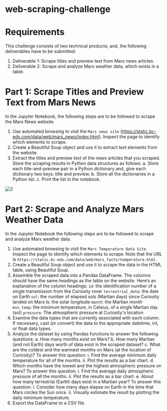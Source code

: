 # web-scraping-challenge

# Requirements
This challenge consists of two technical products; and, the following deliverables have to be submitted:
1. Deliverable 1: Scrape titles and preview text from Mars news articles.
2. Deliverable 2: Scrape and analyze Mars weather data, which exists in a table.

# Part 1: Scrape Titles and Preview Text from Mars News
In the Jupyter Notebook, the following steps are to be followed to scrape the Mars News website.

1. Use automated browsing to visit the `Mars news site` (https://static.bc-edx.com/data/web/mars_news/index.html). Inspect the page to identify which elements to scrape.
2. Create a Beautiful Soup object and use it to extract text elements from the website.
3. Extract the titles and preview text of the news articles that you scraped. Store the scraping results in Python data structures as follows:
  a. Store each title-and-preview pair in a Python dictionary and, give each dictionary two keys: title and preview. 
  b. Store all the dictionaries in a Python list.
  c. Print the list in the notebook.

![2](https://github.com/Pooja14n/web-scraping-challenge/assets/144713762/4501c686-fd24-420c-a97b-7eb8b5d667bc)

# Part 2: Scrape and Analyze Mars Weather Data
In the Jupyter Notebook the following steps are to be followed to scrape and analyze Mars weather data.

1. Use automated browsing to visit the `Mars Temperature Data Site`. Inspect the page to identify which elements to scrape. Note that the URL is `https://static.bc-edx.com/data/web/mars_facts/temperature.html`.
2. Create a Beautiful Soup object and use it to scrape the data in the HTML table, using Beautiful Soup.
3. Assemble the scraped data into a Pandas DataFrame. The columns should have the same headings as the table on the website. Here’s an explanation of the column headings:
`id`: the identification number of a single transmission from the Curiosity rover
`terrestrial_date`: the date on Earth
`sol`: the number of elapsed sols (Martian days) since Curiosity landed on Mars
ls: the solar longitude
`month`: the Martian month
`min_temp`: the minimum temperature, in Celsius, of a single Martian day (sol)
`pressure`: The atmospheric pressure at Curiosity's location
4. Examine the data types that are currently associated with each column. If necessary, cast (or convert) the data to the appropriate datetime, int, or float data types.
5. Analyze the dataset by using Pandas functions to answer the following questions:
  a. How many months exist on Mars?
  b. How many Martian (and not Earth) days worth of data exist in the scraped dataset?
  c. What are the coldest and the warmest months on Mars (at the location of Curiosity)? To answer this question:
     i. Find the average minimum daily temperature for all of the months.
     ii. Plot the results as a bar chart.
  d. Which months have the lowest and the highest atmospheric pressure on Mars? To answer this question:
     i. Find the average daily atmospheric pressure of all the months.
     ii. Plot the results as a bar chart.
  e. About how many terrestrial (Earth) days exist in a Martian year? To answer this question:
     i. Consider how many days elapse on Earth in the time that Mars circles the Sun once.
     ii. Visually estimate the result by plotting the daily minimum temperature.
6. Export the DataFrame to a CSV file.
